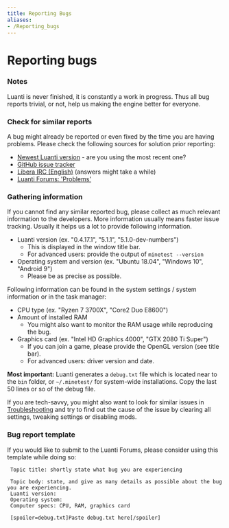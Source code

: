 ```yaml
---
title: Reporting Bugs
aliases:
- /Reporting_bugs
---
```


# Reporting bugs


### Notes

Luanti is never finished, it is constantly a work in progress. Thus all bug reports trivial, or not, help us making the engine better for everyone.

### Check for similar reports

A bug might already be reported or even fixed by the time you are having problems. Please check the following sources for solution prior reporting:

* [Newest Luanti version](https://www.minetest.net/downloads/) - are you using the most recent one?
* [GitHub issue tracker](https://github.com/luanti-org/luanti/issues?q=is%3Aissue)
* [Libera IRC (English)](https://kiwiirc.com/nextclient/irc.libera.chat:+6697/#minetest) (answers might take a while)
* [Luanti Forums: 'Problems'](https://forum.luanti.org/viewforum.php?f=6)

### Gathering information

If you cannot find any similar reported bug, please collect as much relevant information to the developers. More information usually means faster issue tracking. Usually it helps us a lot to provide following information.

* Luanti version (ex. "0.4.17.1", "5.1.1", "5.1.0-dev-numbers")
  * This is displayed in the window title bar.
  * For advanced users: provide the output of `minetest --version`
* Operating system and version (ex. "Ubuntu 18.04", "Windows 10", "Android 9")
  * Please be as precise as possible.

Following information can be found in the system settings / system information or in the task manager:

* CPU type (ex. "Ryzen 7 3700X", "Core2 Duo E8600")
* Amount of installed RAM
  * You might also want to monitor the RAM usage while reproducing the bug.
* Graphics card (ex. "Intel HD Graphics 4000", "GTX 2080 Ti Super")
  * If you can join a game, please provide the OpenGL version (see title bar).
  * For advanced users: driver version and date.

**Most important:** Luanti generates a `debug.txt` file which is located near to the `bin` folder, or `~/.minetest/` for system-wide installations. Copy the last 50 lines or so of the debug file.

If you are tech-savvy, you might also want to look for similar issues in [Troubleshooting](https://wiki.luanti.org/Troubleshooting "Troubleshooting") and try to find out the cause of the issue by clearing all settings, tweaking settings or disabling mods.

### Bug report template

If you would like to submit to the Luanti Forums, please consider using this template while doing so:

```
 Topic title: shortly state what bug you are experiencing
 
 Topic body: state, and give as many details as possible about the bug you are experiencing.
 Luanti version:
 Operating system:
 Computer specs: CPU, RAM, graphics card
 
 [spoiler=debug.txt]Paste debug.txt here[/spoiler]

```

